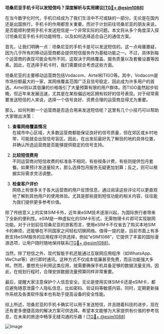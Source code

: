 **坦桑尼亚手机卡可以发短信吗？深度解析与实用建议[[TG💪+ @esim1088](https://t.me/s/esim1088)]**

在当今数字化时代，手机已经成为了我们生活中不可或缺的一部分。无论是在国内还是出国旅行，手机卡的作用都至关重要。而对于计划前往坦桑尼亚的朋友来说，是否能顺利使用手机卡发送短信是一个非常实际的问题。本文将从多个角度深入探讨坦桑尼亚手机卡的功能特性，以及如何选择适合自己的通信方案。

首先，让我们明确一点：坦桑尼亚的手机卡是可以发送短信的。这一点毋庸置疑，因为几乎所有的移动运营商都会提供短信服务作为基础功能之一。不过，具体到每个运营商的表现可能会有所不同，这取决于网络覆盖、服务质量以及套餐设置等因素。因此，在选择手机卡时，我们需要综合考虑这些方面。

坦桑尼亚的主要移动运营商包括Vodacom、Airtel和TIGO等。其中，Vodacom是市场份额最大的一家，其网络覆盖范围广泛且信号稳定，因此成为许多用户的首选。Airtel则以其低廉的价格吸引了大量预算有限的用户群体。而TIGO虽然起步较晚，但近年来发展迅速，尤其是在某些偏远地区拥有较好的信号表现。对于经常需要发送短信的人来说，选择一个信号良好、资费合理的运营商显得尤为重要。

那么，如何判断一个运营商是否适合用来发送短信呢？这里有几个小技巧可以帮助大家做出决策：

1. **查看网络覆盖情况**  
   在城市中心区域，大多数运营商都能保证良好的信号质量，但在郊区或乡村地带，可能就会出现信号盲区。因此，在出发前最好先了解目的地的具体位置，并确认所选运营商是否能够提供稳定的信号支持。

2. **比较短信费用**  
   不同运营商对短信收费的标准各不相同，有些按条计费，有些则提供包月套餐。如果预计发送量较大，那么选择包月服务无疑更加划算；反之，则可以根据实际需求灵活调整。

3. **检查客户评价**  
   网络上有很多关于各大运营商的用户反馈信息，通过阅读这些评论可以更直观地了解到其他用户的使用体验。尤其是那些提到短信功能的相关内容，往往能为我们提供更多参考价值。

除了传统意义上的实体SIM卡外，近年来eSIM技术逐渐兴起，为国际旅行者带来了全新的便利性。eSIM是一种虚拟化的SIM卡形式，无需物理卡片即可实现联网功能。对于计划前往坦桑尼亚的游客而言，使用eSIM卡不仅省去了购买本地SIM卡的麻烦，还能够在不同国家之间轻松切换网络。值得一提的是，目前市面上有多款支持eSIM服务的应用程序可供选择，例如“eSIM1088”，它提供了丰富的国际漫游选项，让用户随时随地保持联系[[TG💪+ @esim1088](https://t.me/s/esim1088)]。

当然，除了短信之外，现代智能手机还能通过互联网应用程序（如WhatsApp、WeChat等）进行即时通讯。这种方式不仅成本低廉甚至免费，而且功能强大多样。然而，要想充分利用这类应用，就需要确保手机具备足够的数据流量支持。因此，在规划行程时，合理安排数据流量预算同样非常重要。

最后，提醒大家注意保护个人信息安全。无论是使用实体SIM卡还是eSIM卡，都应避免随意泄露个人隐私信息，比如密码、验证码等敏感内容。同时，定期更新操作系统及各类软件版本也有助于提高设备的安全性能。

综上所述，坦桑尼亚的手机卡确实可以用于发送短信，并且随着科技的进步，现在还有更多便捷高效的解决方案可供选择。希望本文能够为大家提供有价值的参考信息，在未来的旅途中畅享无缝沟通的乐趣！[[TG💪+ @esim1088](https://t.me/s/esim1088)] 

![Image](https://i.postimg.cc/4NQfJmqS/Snipaste-2025-05-13-00-14-12.png)